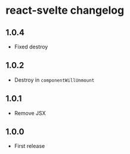 # react-svelte changelog

## 1.0.4

- Fixed destroy

## 1.0.2

- Destroy in `componentWillUnmount`

## 1.0.1

- Remove JSX

## 1.0.0

- First release
